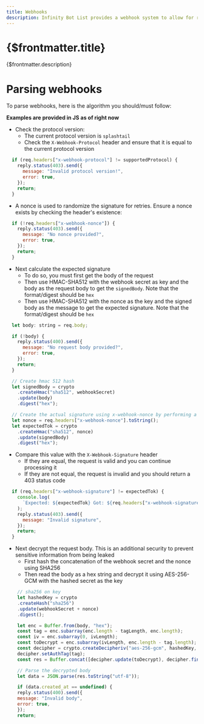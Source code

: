 ```yaml
---
title: Webhooks
description: Infinity Bot List provides a webhook system to allow for recieving and managing events related to a bot, server or team
---
```


# {$frontmatter.title}

{$frontmatter.description}


# Parsing webhooks

To parse webhooks, here is the algorithm you should/must follow:

**Examples are provided in JS as of right now**

- Check the protocol version:
	- The current protocol version is `splashtail`
	- Check the `X-Webhook-Protocol` header and ensure that it is equal to the current protocol version

```js
  if (req.headers["x-webhook-protocol"] != supportedProtocol) {
    reply.status(403).send({
      message: "Invalid protocol version!",
      error: true,
    });
    return;
  }
```

- A nonce is used to randomize the signature for retries. Ensure a nonce exists by checking the header's existence:

```js
  if (!req.headers["x-webhook-nonce"]) {
    reply.status(403).send({
      message: "No nonce provided?",
      error: true,
    });
    return;
  }
```

- Next calculate the expected signature
	- To do so, you must first get the body of the request
	- Then use HMAC-SHA512 with the webhook secret as key and the body as the request body to get the ``signedBody``. Note that the format/digest should be ``hex``
	- Then use HMAC-SHA512 with the nonce as the key and the signed body as the message to get the expected signature. Note that the format/digest should be ``hex``

```js
  let body: string = req.body;

  if (!body) {
    reply.status(400).send({
      message: "No request body provided?",
      error: true,
    });
    return;
  }

  // Create hmac 512 hash
  let signedBody = crypto
    .createHmac("sha512", webhookSecret)
    .update(body)
    .digest("hex");

  // Create the actual signature using x-webhook-nonce by performing a second hmac
  let nonce = req.headers["x-webhook-nonce"].toString();
  let expectedTok = crypto
    .createHmac("sha512", nonce)
    .update(signedBody)
    .digest("hex");
```

- Compare this value with the ``X-Webhook-Signature`` header
	- If they are equal, the request is valid and you can continue processing it
	- If they are not equal, the request is invalid and you should return a 403 status code



```js
  if (req.headers["x-webhook-signature"] != expectedTok) {
    console.log(
      `Expected: ${expectedTok} Got: ${req.headers["x-webhook-signature"]}`
    );
    reply.status(403).send({
      message: "Invalid signature",
    });
    return;
  }
```

- Next decrypt the request body. This is an additional security to prevent sensitive information from being leaked
	- First hash the concatenation of the webhook secret and the nonce using SHA256
	- Then read the body as a hex string and decrypt it using AES-256-GCM with the hashed secret as the key

```js
	// sha256 on key
	let hashedKey = crypto
	.createHash("sha256")
	.update(webhookSecret + nonce)
	.digest();

	let enc = Buffer.from(body, "hex");
	const tag = enc.subarray(enc.length - tagLength, enc.length);
	const iv = enc.subarray(0, ivLength);
	const toDecrypt = enc.subarray(ivLength, enc.length - tag.length);
	const decipher = crypto.createDecipheriv("aes-256-gcm", hashedKey, iv);
	decipher.setAuthTag(tag);
	const res = Buffer.concat([decipher.update(toDecrypt), decipher.final()]);

	// Parse the decrypted body
	let data = JSON.parse(res.toString("utf-8"));

	if (data.created_at == undefined) {
	reply.status(400).send({
	message: "Invalid body",
	error: true,
	});
	return;
```